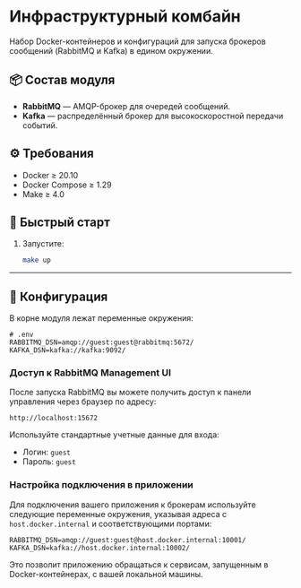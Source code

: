 # Инфраструктурный комбайн

Набор Docker-контейнеров и конфигураций для запуска брокеров сообщений (RabbitMQ и Kafka) в едином окружении.

## 📦 Состав модуля

- **RabbitMQ** — AMQP-брокер для очередей сообщений.
- **Kafka** — распределённый брокер для высокоскоростной передачи событий.

## ⚙️ Требования

- Docker ≥ 20.10
- Docker Compose ≥ 1.29
- Make ≥ 4.0

## 🚀 Быстрый старт

1. Запустите:
    ```bash
    make up
    ```

---

## 📝 Конфигурация

В корне модуля лежат переменные окружения:

```dotenv
# .env
RABBITMQ_DSN=amqp://guest:guest@rabbitmq:5672/
KAFKA_DSN=kafka://kafka:9092/
```

### Доступ к RabbitMQ Management UI

После запуска RabbitMQ вы можете получить доступ к панели управления через браузер по адресу:

```
http://localhost:15672
```

Используйте стандартные учетные данные для входа:

- Логин: `guest`
- Пароль: `guest`

### Настройка подключения в приложении

Для подключения вашего приложения к брокерам используйте следующие переменные окружения, указывая адреса с `host.docker.internal` и соответствующими портами:

```dotenv
RABBITMQ_DSN=amqp://guest:guest@host.docker.internal:10001/
KAFKA_DSN=kafka://host.docker.internal:10002/
```

Это позволит приложению обращаться к сервисам, запущенным в Docker-контейнерах, с вашей локальной машины.